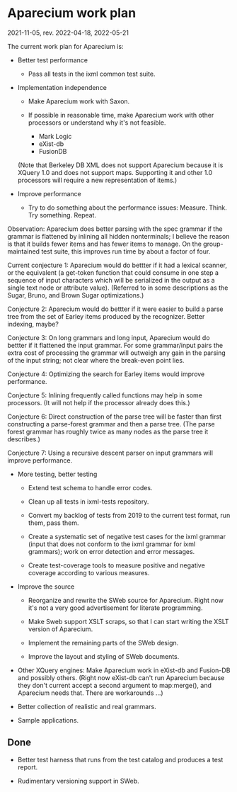 # Aparecium work plan

2021-11-05, rev. 2022-04-18, 2022-05-21

The current work plan for Aparecium is:

* Better test performance

  * Pass all tests in the ixml common test suite.

* Implementation independence

  * Make Aparecium work with Saxon.

  * If possible in reasonable time, make Aparecium work with other processors or understand why it's not feasible.
    * Mark Logic
    * eXist-db
    * FusionDB

  (Note that Berkeley DB XML does not support Aparecium because it is XQuery 1.0 and does not support maps.  Supporting it and other 1.0 processors will require a new representation of items.)

* Improve performance

  * Try to do something about the performance issues:  Measure. Think. Try something. Repeat.

Observation: Aparecium does better parsing with the spec grammar if
the grammar is flattened by inlining all hidden nonterminals; I
believe the reason is that it builds fewer items and has fewer items
to manage.  On the group-maintained test suite, this improves run time
by about a factor of four.

Current conjecture 1:  Aparecium would do bettter if it  had a lexical
scanner, or the equivalent (a get-token function that could consume in
one step  a sequence of input  characters which will be  serialized in
the output as a single text node or attribute value).  (Referred to in
some descriptions as the Sugar, Bruno, and Brown Sugar optimizations.)

Conjecture 2: Aparecium would do bettter if it were easier to build a
parse tree from the set of Earley items produced by the recognizer.
Better indexing, maybe?

Conjecture 3: On long grammars and long input, Aparecium would do
bettter if it flattened the input grammar.  For some grammar/input
pairs the extra cost of processing the grammar will outweigh any gain
in the parsing of the input string; not clear where the break-even
point lies.

Conjecture 4: Optimizing the search for Earley items would improve
performance.

Conjecture 5: Inlining frequently called functions may help in some
processors.  (It will not help if the processor already does this.)

Conjecture 6: Direct construction of the parse tree will be faster
than first constructing a parse-forest grammar and then a parse tree.
(The parse forest grammar has roughly twice as many nodes as the parse
tree it describes.)

Conjecture 7: Using a recursive descent parser on input grammars will
improve performance.


* More testing, better testing

  * Extend test schema to handle error codes.

  * Clean up all tests in ixml-tests repository.  

  * Convert my backlog of tests from 2019 to the current test format, run them, pass them. 

  * Create a systematic set of negative test cases for the ixml grammar (input that does not conform to the ixml grammar for ixml grammars); work on error detection and error messages.

  * Create test-coverage tools to measure positive and negative coverage according to various measures.

* Improve the source

  * Reorganize and rewrite the SWeb source for Aparecium.  Right now it's not a very good advertisement for literate programming.

  * Make Sweb support XSLT scraps, so that I can start writing the
   XSLT version of Aparecium.

  * Implement the remaining parts of the SWeb design.

  * Improve the layout and styling of SWeb documents.

* Other XQuery engines: Make Aparecium work in eXist-db and Fusion-DB
and possibly others.  (Right now eXist-db can't run Aparecium because
they don't current accept a second argument to map:merge(), and
Aparecium needs that.  There are workarounds ...)

* Better collection of realistic and real grammars.

* Sample applications.

## Done

* Better test harness that runs from the test catalog and produces a test report.

* Rudimentary versioning support in SWeb.

